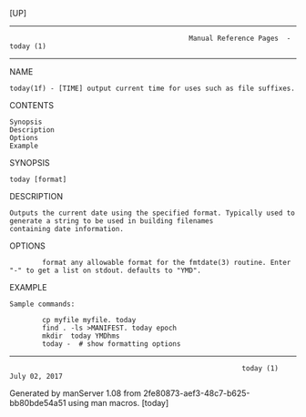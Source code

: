 [UP]

-----------------------------------------------------------------------------------------------------------------------------------
                                                Manual Reference Pages  - today (1)
-----------------------------------------------------------------------------------------------------------------------------------
                                                                 
NAME

    today(1f) - [TIME] output current time for uses such as file suffixes.

CONTENTS

    Synopsis
    Description
    Options
    Example

SYNOPSIS

    today [format]

DESCRIPTION

    Outputs the current date using the specified format. Typically used to generate a string to be used in building filenames
    containing date information.

OPTIONS

            format any allowable format for the fmtdate(3) routine. Enter "-" to get a list on stdout. defaults to "YMD".

EXAMPLE

    Sample commands:

            cp myfile myfile. today 
            find . -ls >MANIFEST. today epoch 
            mkdir  today YMDhms 
            today -  # show formatting options

-----------------------------------------------------------------------------------------------------------------------------------

                                                             today (1)                                                July 02, 2017

Generated by manServer 1.08 from 2fe80873-aef3-48c7-b625-bb80bde54a51 using man macros.
                                                              [today]

